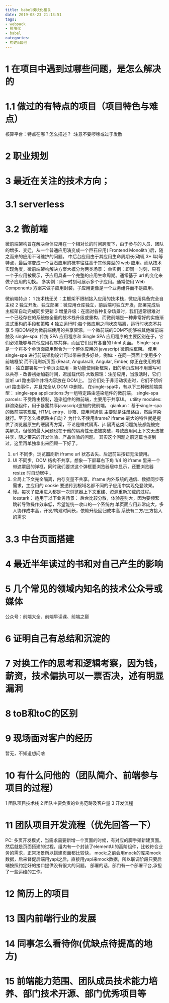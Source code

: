 ```yaml
---
title: babel模块化相关
date: 2019-08-23 21:13:51
tags: 
- webpack
- 模块化
- babel
categories: 
- 构建&其他
---
```

# 1 在项目中遇到过哪些问题，是怎么解决的

# 1.1 做过的有特点的项目（项目特色与难点）
  核算平台：特点在哪？怎么描述？
  :注意不要啰嗦或过于发散
# 2 职业规划 
# 3 最近在关注的技术方向；
# 3.1 serverless
# 3.2 微前端
微前端架构旨在解决单体应用在一个相对长的时间跨度下，由于参与的人员、团队的增多、变迁，从一个普通应用演变成一个巨石应用( Frontend Monolith )后，随之而来的应用不可维护的问题。
中后台应用由于其应用生命周期长(动辄 3+ 年)等特点，最后演变成一个巨石应用的概率往往高于其他类型的 web 应用。而从技术实现角度，微前端架构解决方案大概分为两类场景：
单实例：即同一时刻，只有一个子应用被展示，子应用具备一个完整的应用生命周期。通常基于 url 的变化来做子应用的切换。
多实例：同一时刻可展示多个子应用。通常使用 Web Components 方案来做子应用封装，子应用更像是一个业务组件而不是应用。

微前端特点：
1 技术栈无关：主框架不限制接入应用的技术栈，微应用具备完全自主权
2 独立开发、独立部署：微应用仓库独立，前后端可独立开发，部署完成后主框架自动完成同步更新
3 增量升级：在面对各种复杂场景时，我们通常很难对一个已经存在的系统做全量的技术栈升级或重构，而微前端是一种非常好的实施渐进式重构的手段和策略
4 独立运行时:每个微应用之间状态隔离，运行时状态不共享
5 将DOM视为微前端使用的共享资源。一个微前端的DOM不能够被其他微前端触及
single-spa:
    传统 SPA 应用程序和 Single SPA 应用程序的主要区别在于，它们必须能够与其他应用程序共存，而且它们没有各自的 html 页面。
    Single-spa 是一个将多个单页面应用聚合为一个整体应用的 javascript 微前端框架。
    使用 single-spa 进行前端架构设计可以带来很多好处，例如:
      - 在同一页面上使用多个前端框架 而不用刷新页面 (React, AngularJS, Angular, Ember, 你正在使用的框架)
      - 独立部署每一个单页面应用
      - 新功能使用新框架，旧的单页应用不用重写可以共存
      - 改善初始加载时间，迟加载代码
    大致原理：注册应用，当激活时，它们监听 url 路由事件并将内容放在 DOM上。 当它们处于非活动状态时，它们不侦听 url 路由事件，并且完全从 DOM 中删除。
在single-spa中，有以下三种微前端类型：
  single-spa applications:为一组特定路由渲染组件的微前端。
  single-spa parcels: 不受路由控制，渲染组件的微前端，主要用于共享UI。
  utility modules: 非渲染组件，用于暴露共享javascript逻辑的微前端。
qiankun：基于single-spa的微前端实现库, HTML entry、沙箱、应用间通信
  主要就是注册路由，然后渲染就行。至于怎么根据路由自动？
  为什么不使用iframe?
  iframe 最大的特性就是提供了浏览器原生的硬隔离方案，不论是样式隔离、js 隔离这类问题统统都能被完美解决。但他的最大问题也在于他的隔离性无法被突破，导致应用间上下文无法被共享，随之带来的开发体验、产品体验的问题。
  其实这个问题之前这篇也提到过，这里再单独拿出来回顾一下好了。
  1. url 不同步。浏览器刷新 iframe url 状态丢失、后退前进按钮无法使用。
  2. UI 不同步，DOM 结构不共享。想象一下屏幕右下角 1/4 的 iframe 里来一个带遮罩层的弹框，同时我们要求这个弹框要浏览器居中显示，还要浏览器 resize 时自动居中..
  3. 全局上下文完全隔离，内存变量不共享。iframe 内外系统的通信、数据同步等需求，主应用的 cookie 要透传到根域名都不同的子应用中实现免登效果。
  4. 慢。每次子应用进入都是一次浏览器上下文重建、资源重新加载的过程。
icestark：
  适用于以下业务场景：
    后台比较分散，体验差别大，因为要频繁跳转导致操作效率低，希望能统一收口的一个系统内
    单页面应用非常庞大，多人协作成本高，开发/构建时间长，依赖升级回归成本高
    系统有二方/三方接入的需求
# 3.3 中台页面搭建
# 4 最近半年读过的书和对自己产生的影响
# 5 几个常见的领域内知名的技术公众号或媒体
公众号：前端大全、前端早读课、前端之巅
# 6 证明自己有总结和沉淀的
# 7 对换工作的思考和逻辑考察，因为钱，薪资，技术偏执可以一票否决，述有明显漏洞
# 8 toB和toC的区别
# 9 现场面对客户的经历 
暂无，不知道想问啥
# 10 有什么问他的（团队简介、前端参与项目的过程）
1 团队项目技术栈 
2 团队主要负责的业务范畴及客户量
3 开发流程
# 11 团队项目开发流程（优先回答一下）
PC: 多页开发模式，当需求需要新增一个页面的时候，有对应的脚手架新建页面。
    然后就是页面搭建的过程，组内有一个封装了elementUI的高阶组件，比较符合业务的需求，正常场景所以搭建页面都比较快，
    mock:之前会用mock的库来mock数据，后来督促后端用yapi之后，直接用yapi来mock数据，所以联调阶段只要后端按照约定好的接口提供没有很大的问题。
    部署的话，部门有一个部署平台,承担了一些运维的工作。

# 12 简历上的项目
# 13 国内前端行业的发展
# 14 同事怎么看待你(优缺点待提高的地方)
# 15 前端能力范围、团队成员技术能力培养、部门技术开源、部门优秀项目等